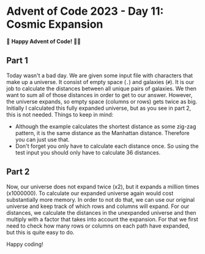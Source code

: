# Advent of Code 2023 - Day 11: Cosmic Expansion

🌟 **Happy Advent of Code!** 🎄✨

## Part 1

Today wasn't a bad day. We are given some input file with characters that make up a universe. It consist of empty space (`.`) and galaxies (`#`). It is our job to calculate the distances between all unique pairs of galaxies. We then want to sum all of those distances in order to get to our answer. However, the universe expands, so empty space (columns or rows) gets twice as big. Initially I calculated this fully expanded universe, but as you see in part 2, this is not needed.
Things to keep in mind:

- Although the example calculates the shortest distance as some zig-zag pattern, it is the same distance as the Manhattan distance. Therefore you can just use that.
- Don't forget you only have to calculate each distance once. So using the test input you should only have to calculate 36 distances.

## Part 2

Now, our universe does not expand twice (x2), but it expands a million times (x1000000). To calculate our expanded universe again would cost substantially more memory. In order to not do that, we can use our original universe and keep track of which rows and columns will expand. For our distances, we calculate the distances in the unexpanded universe and then multiply with a factor that takes into account the expansion. For that we first need to check how many rows or columns on each path have expanded, but this is quite easy to do.

Happy coding!
